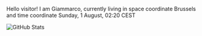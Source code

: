 Hello visitor! I am Giammarco, currently living in space coordinate Brussels and time coordinate Sunday, 1 August, 02:20 CEST

![GitHub Stats](https://github-readme-stats.vercel.app/api?username=grcasanova)
